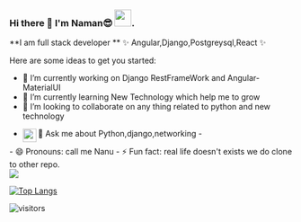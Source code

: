 ### Hi there 👋  I'm Naman😎 <img src="https://raw.githubusercontent.com/vatsa287/vatsa287/master/assets/Hi.gif?raw=true" width="30px">.

**I am full stack developer ** ✨ Angular,Django,Postgreysql,React ✨ 

Here are some ideas to get you started:

- 🔭 I’m currently working on Django RestFrameWork and Angular-MaterialUI 
- 🌱 I’m currently learning New Technology which help me to grow
- 👯 I’m looking to collaborate on any thing related to python and new technology
<!-- - 🤔 I’m looking for help with  -->
- 💬 Ask me about Python,django,networking 
-<a href="https://www.linkedin.com/in/naman-jain-0980b216a/">
  <img align="left" width="24px" src="https://cdn.jsdelivr.net/npm/simple-icons@v3/icons/linkedin.svg"  />
</a>
- 😄 Pronouns: call me Nanu
- ⚡ Fun fact: real life doesn't exists we do clone to other repo.

<br/>

<img src="https://github-readme-stats.vercel.app/api?username=NamanJain14101999&&show_icons=true&title_color=ffffff&icon_color=bb2acf&text_color=daf7dc&bg_color=151515">
 
[![Top Langs](https://github-readme-stats.vercel.app/api/top-langs/?username=NamanJain14101999&layout=compact&theme=vision-friendly-dark&langs_count=6)](https://github.com/NamanJain14101999/github-readme-stats)

<!--  <a href="https://www.linkedin.com/in/naman-jain-0980b216a/">
  <img align="left" width="24px" src="https://cdn.jsdelivr.net/npm/simple-icons@v3/icons/linkedin.svg"  />
</a> -->

 ![visitors](https://visitor-badge.laobi.icu/badge?page_id=NamanJain14101999.NamanJain14101999)

<!--  [![GitHub Streak](http://github-readme-streak-stats.herokuapp.com?user=NamanJain14101999&theme=prussian&hide_border=true)](https://git.io/NamanJain14101999) -->
